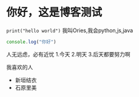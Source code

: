 # 你好，这是博客测试
`print("hello world")`
我叫Ories,我会python,js,java

```javascript
console.log("你好")
```
人无远虑，必有近忧
1.今天
2.明天
3.后天都要努力啊

我喜欢的人
* 新垣结衣
* 石原里美
